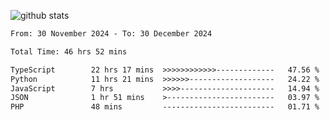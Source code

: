 
![github stats](https://github-readme-stats.vercel.app/api?username=realmahd1&show_icons=true&theme=codeSTACKr&hide_rank=true&count_private=true)

<!--START_SECTION:waka-->

```txt
From: 30 November 2024 - To: 30 December 2024

Total Time: 46 hrs 52 mins

TypeScript        22 hrs 17 mins  >>>>>>>>>>>>-------------   47.56 %
Python            11 hrs 21 mins  >>>>>>-------------------   24.22 %
JavaScript        7 hrs           >>>>---------------------   14.94 %
JSON              1 hr 51 mins    >------------------------   03.97 %
PHP               48 mins         -------------------------   01.71 %
```

<!--END_SECTION:waka-->
